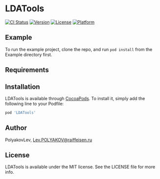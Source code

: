 # LDATools

[![CI Status](https://img.shields.io/travis/PolyakovLev/LDATools.svg?style=flat)](https://travis-ci.org/PolyakovLev/LDATools)
[![Version](https://img.shields.io/cocoapods/v/LDATools.svg?style=flat)](https://cocoapods.org/pods/LDATools)
[![License](https://img.shields.io/cocoapods/l/LDATools.svg?style=flat)](https://cocoapods.org/pods/LDATools)
[![Platform](https://img.shields.io/cocoapods/p/LDATools.svg?style=flat)](https://cocoapods.org/pods/LDATools)

## Example

To run the example project, clone the repo, and run `pod install` from the Example directory first.

## Requirements

## Installation

LDATools is available through [CocoaPods](https://cocoapods.org). To install
it, simply add the following line to your Podfile:

```ruby
pod 'LDATools'
```

## Author

PolyakovLev, Lev.POLYAKOV@raiffeisen.ru

## License

LDATools is available under the MIT license. See the LICENSE file for more info.
